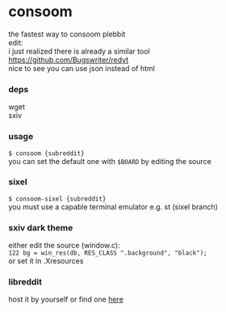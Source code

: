 # consoom
the fastest way to consoom plebbit  
edit:  
i just realized there is already a similar tool  
https://github.com/Bugswriter/redyt  
nice to see you can use json instead of html

### deps
wget  
sxiv

### usage
`$ consoom {subreddit}`  
you can set the default one with `$BOARD` by editing the source

### sixel
`$ consoom-sixel {subreddit}`  
you must use a capable terminal emulator e.g. st (sixel branch)

### sxiv dark theme
either edit the source (window.c):  
`122 bg = win_res(db, RES_CLASS ".background", "black");`  
or set it in .Xresources

### libreddit
host it by yourself or find one [here](https://github.com/spikecodes/libreddit#instances)
